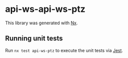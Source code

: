 # api-ws-api-ws-ptz

This library was generated with [Nx](https://nx.dev).

## Running unit tests

Run `nx test api-ws-ptz` to execute the unit tests via [Jest](https://jestjs.io).
